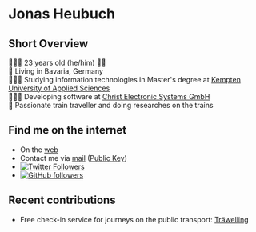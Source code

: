 # Jonas Heubuch
## Short Overview
🙋🏻‍♂️  23 years old (he/him) 🏳️‍🌈  
🏡  Living in Bavaria, Germany  
👨🏻‍🎓  Studying information technologies in Master's degree at [Kempten University of Applied Sciences](https://hs-kempten.de/en)  
👨🏻‍💻  Developing software at [Christ Electronic Systems GmbH](https://christ-es.com)  
🚆  Passionate train traveller and doing researches on the trains

## Find me on the internet
- On the [web](https://heubi.bayern)
- Contact me via [mail](mailto:jonas.heubuch@outlook.com) ([Public Key](https://raw.githubusercontent.com/jheubuch/jheubuch/main/public-key.gpg))
- [![Twitter Followers](https://img.shields.io/twitter/follow/der_heubi?label=On%20Twitter:%20@der_heubi&style=social)](https://twitter.com/intent/follow?screen_name=der_heubi)  
- [![GitHub followers](https://img.shields.io/github/followers/jheubuch?label=On%20GitHub:%20jheubuch&style=social)](https://github.com/jheubuch)


## Recent contributions
- Free check-in service for journeys on the public transport: [Träwelling](https://github.com/Traewelling/traewelling)
